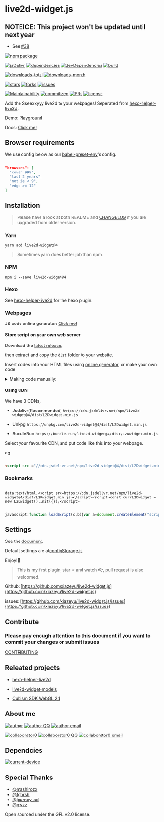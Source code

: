 # live2d-widget.js

## NOTEICE: This project won't be updated until next year

- See [#38](https://github.com/xiazeyu/live2d-widget.js/issues/38)

[![npm package][npm-package]][npm-package-url]

[![jsDelivr][jsDelivr]][jsdelivr-url]
[![dependencies][dependencies]][dependencies-url]
[![devDependencies][devDependencies]][devDependencies-url]
[![build][build]][build-url]

[![downloads-total][downloads-total]][downloads-total-url]
[![downloads-month][downloads-month]][downloads-month-url]

[![stars][stars]][stars-url]
[![forks][forks]][forks-url]
[![issues][issues]][issues-url]

[![Maintainability][Maintainability]][Maintainability-url]
[![commitizen][commitizen]][commitizen-url]
[![PRs][PRs]][PRs-url]
[![license][license]][license-url]

Add the Sseexxyyy live2d to your webpages! Seperated from [hexo-helper-live2d](https://github.com/EYHN/hexo-helper-live2d).

Demo: [Playground](https://l2dwidget.js.org/playground.html)

Docs: [Click me!](https://l2dwidget.js.org/docs/index.html)

## Browser requirements

We use config below as our [babel-preset-env](https://babeljs.io/docs/plugins/preset-env/)'s config.

```json

"browsers": [
  "cover 99%",
  "last 2 years",
  "not ie < 9",
  "edge >= 12"
]

```

## Installation

> Please have a look at both README and [CHANGELOG](CHANGELOG.md) if you are upgraded from older version.

### Yarn

`yarn add live2d-widget@4`

> Sometimes yarn does better job than npm.

### NPM

`npm i --save live2d-widget@4`

### Hexo

See [hexo-helper-live2d](https://github.com/EYHN/hexo-helper-live2d) for the hexo plugin.

### Webpages

JS code online generator: [Click me!](https://l2dwidget.js.org/generator.html)

#### Store script on your own web server

Download the [latest release](https://github.com/xiazeyu/live2d-widget.js/releases),

then extract and copy the `dist` folder to your website.

Insert codes into your HTML files using [online generator](https://l2dwidget.js.org/generator.html), or make your own code

<details><summary>Making code manually:</summary><br>

import the js(replcae your own js path here in the `src`):

eg.

```html

<script src="//js/live2d-widget/L2Dwidget.min.js"></script>

```

Then init it.

eg.

```js

var currL2Dwidget = new L2Dwidget().init({});

```

Or with your own config

eg.

```js

var currL2Dwidget = new L2Dwidget().init({
  'modelJsonPath': "https://cdn.jsdelivr.net/npm/live2d-widget-model-shizuku/assets/shizuku.model.json",
  'displayWidth': 150,
  'mobileShow': true
});

```

</details>

#### Using CDN

We have 3 CDNs,

- Jsdelivr(Recommended)
  `https://cdn.jsdelivr.net/npm/live2d-widget@4/dist/L2Dwidget.min.js`

- Unkpg
  `https://unpkg.com/live2d-widget@4/dist/L2Dwidget.min.js`

- BundleRun
  `https://bundle.run/live2d-widget@4/dist/L2Dwidget.min.js`

Select your favourite CDN, and put code like this into your webpage.

eg.

```html

<script src ="//cdn.jsdelivr.net/npm/live2d-widget@4/dist/L2Dwidget.min.js"></script>

```

### Bookmarks

```url

data:text/html,<script src=https://cdn.jsdelivr.net/npm/live2d-widget@4/dist/L2Dwidget.min.js></script><script>const currL2Dwidget = new L2Dwidget().init({});</script>

```

```js

javascript:function loadScript(c,b){var a=document.createElement("script");a.type="text/javascript";"undefined"!=typeof b&&(a.readyState?a.onreadystatechange=function(){if("loaded"==a.readyState||"complete"==a.readyState)a.onreadystatechange=null,b()}:a.onload=function(){b()});a.src=c;document.body.appendChild(a)};loadScript("https://cdn.jsdelivr.net/npm/live2d-widget@4/dist/L2Dwidget.min.js",function(){const currL2Dwidget = new L2Dwidget().init({});});

```

## Settings

See the [document](https://l2dwidget.js.org/docs/typedef/index.html#static-typedef-Config).

Default settings are at[configStorage.js](https://cdn.jsdelivr.net/npm/live2d-widget@4/dist/configStorage.js).

Enjoy!:beer:

> This is my first plugin, star :star: and watch :eyeglasses:, pull request is also welcomed.

Github: [https://github.com/xiazeyu/live2d-widget.js](https://github.com/xiazeyu/live2d-widget.js)

issues: [https://github.com/xiazeyu/live2d-widget.js/issues](https://github.com/xiazeyu/live2d-widget.js/issues)

## Contribute

### Please pay enough attention to this document if you want to commit your changes or submit issues

[CONTRIBUTING](.github/CONTRIBUTING.md)

## Releated projects

- [hexo-helper-live2d](https://github.com/EYHN/hexo-helper-live2d)

- [live2d-widget-models](https://github.com/xiazeyu/live2d-widget-models)

- [Cubism SDK WebGL 2.1](http://sites.cybernoids.jp/cubism-sdk2_e/webgl2-1)

## About me

[![author][author]][author-url]
[![author QQ][author-qq]][author-qq-url]
[![author email][author-email]][author-email-url]

[![collaborator0][collaborator0]][collaborator0-url]
[![collaborator0 QQ][collaborator0-qq]][collaborator0-qq-url]
[![collaborator0 email][collaborator0-email]][collaborator0-email-url]

## Dependcies

[![current-device][current-device]][current-device-url]

## Special Thanks

- [@mashirozx](https://github.com/mashirozx)
- [@fghrsh](https://github.com/fghrsh)
- [@journey-ad](https://github.com/journey-ad)
- [@gwzz](https://github.com/gwzz)

Open sourced under the GPL v2.0 license.

[build]: https://www.travis-ci.org/xiazeyu/live2d-widget.js.svg?branch=master
[build-url]: https://www.travis-ci.org/xiazeyu/live2d-widget.js.svg?branch=master

[npm-package]: https://badge.fury.io/js/live2d-widget.svg?label=live2d-widget
[npm-package-url]: https://yarn.pm/live2d-widget

[jsDelivr]: https://data.jsdelivr.com/v1/package/npm/live2d-widget/badge
[jsDelivr-url]: https://www.jsdelivr.com/package/npm/live2d-widget

[dependencies]: https://img.shields.io/david/xiazeyu/live2d-widget.js.svg
[dependencies-url]: javascript:void(0);

[devDependencies]:  https://img.shields.io/david/dev/xiazeyu/live2d-widget.js.svg
[devDependencies-url]: javascript:void(0);

[downloads-total]:  https://img.shields.io/npm/dt/live2d-widget.svg
[downloads-total-url]: https://www.npmjs.com/package/live2d-widget

[downloads-month]: https://img.shields.io/npm/dm/live2d-widget.svg
[downloads-month-url]: https://www.npmjs.com/package/live2d-widget

[stars]: https://img.shields.io/github/stars/xiazeyu/live2d-widget.js.svg
[stars-url]: https://github.com/xiazeyu/live2d-widget.js/stargazers

[forks]: https://img.shields.io/github/forks/xiazeyu/live2d-widget.js.svg
[forks-url]: https://github.com/xiazeyu/live2d-widget.js/network

[issues]: https://img.shields.io/github/issues/xiazeyu/live2d-widget.js.svg
[issues-url]: https://github.com/xiazeyu/live2d-widget.js/issues

[Maintainability]: https://api.codeclimate.com/v1/badges/8d737c43dabeb0f75348/maintainability
[Maintainability-url]: https://codeclimate.com/github/xiazeyu/live2d-widget.js/maintainability

[commitizen]: https://img.shields.io/badge/commitizen-friendly-brightgreen.svg
[commitizen-url]: http://commitizen.github.io/cz-cli/

[PRs]: https://img.shields.io/badge/PRs-welcome-brightgreen.svg?style=flat-square
[PRs-url]: http://makeapullrequest.com

[license]: https://img.shields.io/github/license/xiazeyu/live2d-widget.js.svg
[license-url]: https://github.com/xiazeyu/live2d-widget.js/blob/master/LICENSE

[author]: https://img.shields.io/badge/author-cneyhn-green.svg
[author-url]: https://delusion.coding.me/

[author-qq]: https://img.shields.io/badge/QQ-1106996185-blue.svg
[author-qq-url]: tencent://message/?uin=1106996185&Site=Senlon.Net&Menu=yes

[author-email]: https://img.shields.io/badge/Emali%20me-cneyhn@gmail.com-green.svg
[author-email-url]: mailto:cneyhn@gmail.com

[collaborator0]: https://img.shields.io/badge/author-xiazeyu-green.svg
[collaborator0-url]: https://xiazeyu.coding.me/

[collaborator0-qq]: https://img.shields.io/badge/QQ-2320732807-blue.svg
[collaborator0-qq-url]: tencent://message/?uin=2320732807&Site=Senlon.Net&Menu=yes

[collaborator0-email]: https://img.shields.io/badge/Emali%20me-xiazeyu_2011@126.com-green.svg
[collaborator0-email-url]: mailto:xiazeyu_2011@126.com

[current-device]: https://img.shields.io/npm/v/current-device.svg?label=current-device
[current-device-url]: https://github.com/matthewhudson/current-device
